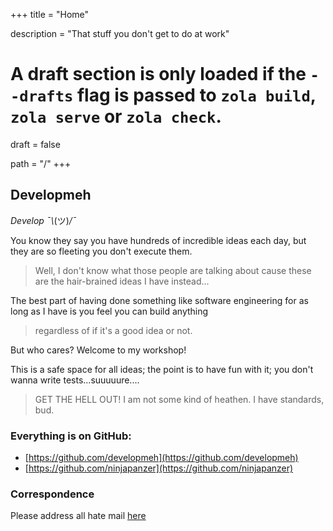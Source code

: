 +++
title = "Home"

description = "That stuff you don't get to do at work"

# A draft section is only loaded if the `--drafts` flag is passed to `zola build`, `zola serve` or `zola check`.
draft = false

path = "/"
+++

## Developmeh
_Develop ¯\\_(ツ)_/¯_

You know they say you have hundreds of incredible ideas each day, but they are so fleeting you don't execute them.
> Well, I don't know what those people are talking about cause these are the hair-brained ideas I have instead...

The best part of having done something like software engineering for as long as I have is you feel you can build anything
> regardless of if it's a good idea or not.

But who cares? Welcome to my workshop!

This is a safe space for all ideas; the point is to have fun with it; you don't wanna write tests...suuuuure....
> GET THE HELL OUT! I am not some kind of heathen. I have standards, bud.

### Everything is on GitHub:
- [https://github.com/developmeh](https://github.com/developmeh)
- [https://github.com/ninjapanzer](https://github.com/ninjapanzer)

### Correspondence
Please address all hate mail [here](https://github.com/orgs/developmeh/discussions/categories/general)
